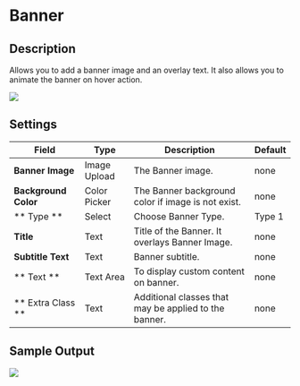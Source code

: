 # Banner

## Description

Allows you to add a banner image and an overlay text. It also allows you to animate the banner on hover action.

![](http://transvelo.github.io/docs/bethlehem/images/vc-banner-settings.png)

## Settings

| Field | Type | Description | Default
| -- | -- | -- | -- |
| **Banner Image** | Image Upload | The Banner image. | none
| **Background Color** | Color Picker | The Banner background color if image is not exist. | none
| ** Type ** | Select | Choose Banner Type. |  Type 1 |
| **Title** | Text | Title of the Banner. It overlays Banner Image. | none
| **Subtitle Text** | Text | Banner subtitle. | none
| ** Text ** | Text Area | To display custom content on banner. | none |
| ** Extra Class ** | Text | Additional classes that may be applied to the banner. | none

## Sample Output

![](http://transvelo.github.io/docs/bethlehem/images/vc-banner-output.png)
